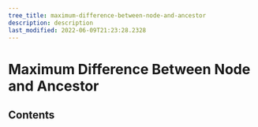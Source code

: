 ```yaml
---
tree_title: maximum-difference-between-node-and-ancestor
description: description
last_modified: 2022-06-09T21:23:28.2328
---
```


# Maximum Difference Between Node and Ancestor

## Contents
